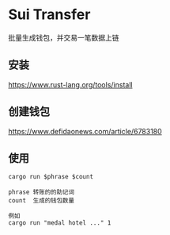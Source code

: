# Sui Transfer

批量生成钱包，并交易一笔数据上链


## 安装

https://www.rust-lang.org/tools/install

## 创建钱包
https://www.defidaonews.com/article/6783180


## 使用

```
cargo run $phrase $count

phrase 转账的的助记词
count  生成的钱包数量

例如 
cargo run "medal hotel ..." 1
```

